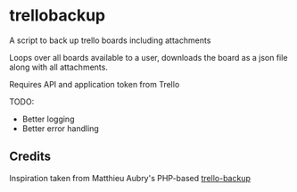 # trellobackup
A script to back up trello boards including attachments

Loops over all boards available to a user, downloads the board as a json file along with all attachments. 

Requires API and application token from Trello

TODO: 
- Better logging
- Better error handling


Credits
---
Inspiration taken from Matthieu Aubry's PHP-based [trello-backup](https://github.com/mattab/trello-backup) 
